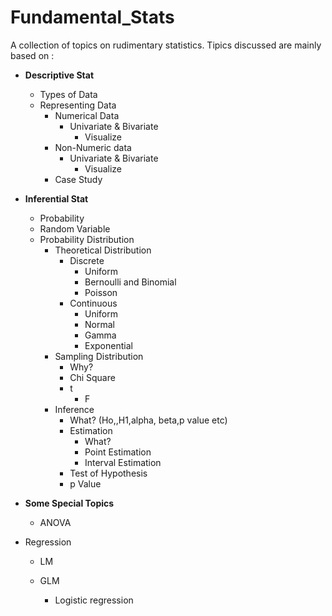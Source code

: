 # Fundamental_Stats
A collection of topics on rudimentary statistics.
Tipics discussed are mainly based on :



- **Descriptive Stat**
  - Types of Data
  - Representing Data
      - Numerical Data
          - Univariate & Bivariate
              - Visualize
      - Non-Numeric data
          - Univariate & Bivariate
              - Visualize 
      - Case Study
- **Inferential Stat**
  - Probability
  - Random Variable
  - Probability Distribution
    - Theoretical Distribution
        - Discrete
            - Uniform
            - Bernoulli and Binomial
            - Poisson
        - Continuous
            - Uniform
            - Normal
            - Gamma
            - Exponential
    - Sampling Distribution
        - Why?
        - Chi Square
        - t 
          - F
    - Inference
        - What? (Ho,,H1,alpha, beta,p value etc)
        - Estimation
            - What?
            - Point Estimation
            - Interval Estimation
        - Test of Hypothesis
        - p Value

- **Some Special Topics**
  - ANOVA 
- Regression
    - LM
        
    - GLM
        - Logistic regression
        


